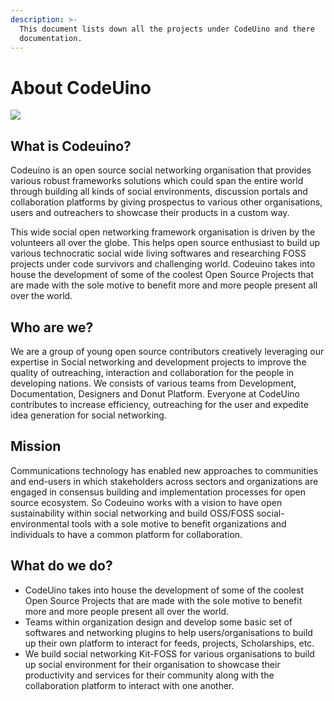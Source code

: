 ```yaml
---
description: >-
  This document lists down all the projects under CodeUino and there
  documentation.
---
```


# About CodeUino

![](.gitbook/assets/assets_-lsv46f7uzuvdedvews0_-ltflz2mqkow25nhe1al_-ltfx2lgurmnrrocpgfm_artboard-2-copy.jpg)

## **What is Codeuino?**

Codeuino is an open source social networking organisation that provides various robust frameworks solutions which could span the entire world through building all kinds of social environments, discussion portals and collaboration platforms by giving prospectus to various other organisations, users and outreachers to showcase their products in a custom way.

This wide social open networking framework organisation is driven by the volunteers all over the globe. This helps open source enthusiast to build up various technocratic social wide living softwares and researching FOSS projects under code survivors and challenging world. Codeuino takes into house the development of some of the coolest Open Source Projects that are made with the sole motive to benefit more and more people present all over the world.

## **Who are we?**

We are a group of young open source contributors creatively leveraging our expertise in Social networking and development projects to improve the quality of outreaching, interaction and collaboration for the people in developing nations. We consists of various teams from Development, Documentation, Designers and Donut Platform. Everyone at CodeUino contributes to increase efficiency, outreaching for the user and expedite idea generation for social networking.

## Mission

Communications technology has enabled new approaches to communities and end-users in which stakeholders across sectors and organizations are engaged in consensus building and implementation processes for open source ecosystem. So Codeuino works with a vision to have open sustainability within social networking and build OSS/FOSS social-environmental tools with a sole motive to benefit organizations and individuals to have a common platform for collaboration.

## **What do we do?**

* CodeUino takes into house the development of some of the coolest Open Source Projects that are made with the sole motive to benefit more and more people present all over the world. 
* Teams within organization design and develop some basic set of softwares and networking plugins to help users/organisations to build up their own platform to interact for feeds, projects, Scholarships, etc. 
* We build social networking Kit-FOSS for various organisations to build up social environment for their organisation to showcase their productivity and services for their community along with the collaboration platform to interact with one another. 


